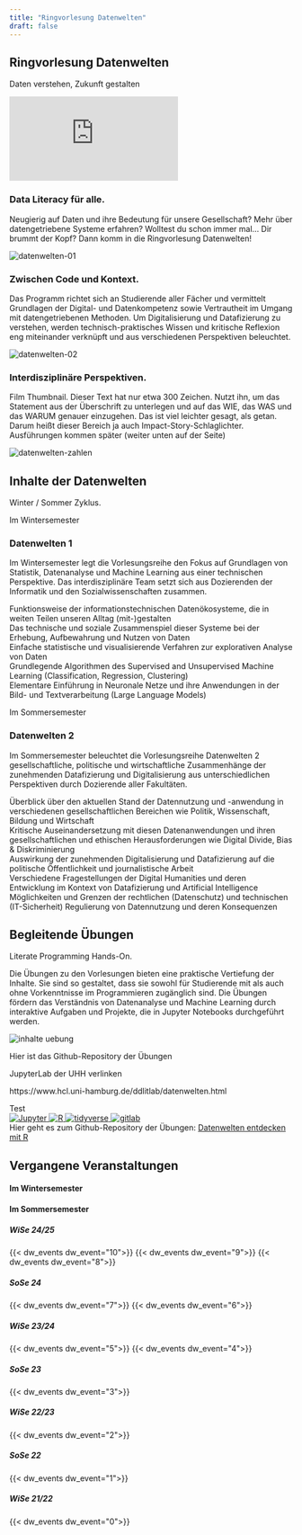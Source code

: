 ```yaml
---
title: "Ringvorlesung Datenwelten"
draft: false
---
```

<!-- <div class="background-pattern"> -->

<section>
    <div class="section-title">
        <h2>Ringvorlesung Datenwelten</h2>
        <p>Daten verstehen, Zukunft gestalten</p>
    </div>
    <div class="wide-image datenwelten-movie-container">
        <iframe class="datenwelten-movie" src='https://lecture2go.uni-hamburg.de/o/iframe/?obj=71206'  title='Video: Warum DATENWELTEN eine Vorlesung für Dich ist!' frameborder='0' allowfullscreen></iframe>
    </div>
    <div class="row">
        <div class="starter-content-area">
            <h3>Data Literacy für alle.</h3>
            <p>Neugierig auf Daten und ihre Bedeutung für unsere Gesellschaft? Mehr über datengetriebene Systeme erfahren? Wolltest du schon immer mal... Dir brummt der Kopf? Dann komm in die Ringvorlesung Datenwelten!</p>
        </div>
        <div class="starter-image-area">
            <img src="/images/datenwelten/lehre_david_01.png" alt="datenwelten-01">
        </div>
    </div>
    <div class="row reverse">
        <div class="starter-content-area">
            <h3>Zwischen Code und Kontext.</h3>
            <p>Das Programm richtet sich an Studierende aller Fächer und vermittelt Grundlagen der Digital- und Datenkompetenz sowie Vertrautheit im Umgang mit datengetriebenen Methoden. Um Digitalisierung und Datafizierung zu verstehen, werden technisch-praktisches Wissen und kritische Reflexion eng miteinander verknüpft und aus verschiedenen Perspektiven beleuchtet.</p>
        </div>
        <div class="starter-image-area">
            <img src="/images/datenwelten/lehre_david_01.png" alt="datenwelten-02">
        </div>
    </div>
    <div class="row">
        <div class="starter-content-area">
            <h3>Interdisziplinäre Perspektiven.</h3>
            <p>Film Thumbnail. Dieser Text hat nur etwa 300 Zeichen. Nutzt ihn, um das Statement aus der Überschrift zu unterlegen und auf das WIE, das WAS und das WARUM genauer einzugehen. Das ist viel leichter gesagt, als getan. Darum heißt dieser Bereich ja auch Impact-Story-Schlaglichter. Ausführungen kommen später (weiter unten auf der Seite)</p>
        </div>
        <div class="starter-image-area">
            <img src="/images/datenwelten/zahlen.svg" alt="datenwelten-zahlen">
        </div>
    </div>
    </section>





<section>
    <div class="section-content">
    <div class="section-title">
        <h2>Inhalte der Datenwelten</h2>
        <p>Winter / Sommer Zyklus.</p>
    </div>
    <div class="dw-content">
        <div class="dw-content-card dw-glass">
            <p class="dw-pretitle">Im Wintersemester</p>
            <h3>Datenwelten 1</h3>
            <p>Im Wintersemester legt die Vorlesungsreihe den Fokus auf Grundlagen von Statistik, Datenanalyse und Machine Learning aus einer technischen Perspektive. Das interdisziplinäre Team setzt sich aus Dozierenden der Informatik und den Sozialwissenschaften zusammen.</p>
            <div class="grid grid-datenwelten-inhalte">
                <i class="codicon codicon-debug-disconnect"></i>
                <div>Funktionsweise der informationstechnischen Datenökosysteme, die in weiten Teilen unseren Alltag (mit-)gestalten</div>
                <i class="codicon codicon-cloud-upload"></i>
                <div>Das technische und soziale Zusammenspiel dieser Systeme bei der Erhebung, Aufbewahrung und Nutzen von Daten</div>
                <i class="codicon codicon-graph-scatter"></i>
                <div>Einfache statistische und visualisierende Verfahren zur explorativen Analyse von Daten</div>
                <i class="codicon codicon-debug-alt"></i>
                <div>Grundlegende Algorithmen des Supervised and Unsupervised Machine Learning (Classification, Regression, Clustering)</div>
                <i class="codicon codicon-combine"></i>
                <div>Elementare Einführung in Neuronale Netze und ihre Anwendungen in der Bild- und Textverarbeitung (Large Language Models)</div>
            </div>
        </div>
        <div class="dw-content-card">
            <p class="dw-pretitle">Im Sommersemester</p>
            <h3>Datenwelten 2</h3>
            <p>Im Sommersemester beleuchtet die Vorlesungsreihe Datenwelten 2 gesellschaftliche, politische und wirtschaftliche Zusammenhänge der zunehmenden Datafizierung und Digitalisierung aus unterschiedlichen Perspektiven durch Dozierende aller Fakultäten.</p>
            <div class="grid grid-datenwelten-inhalte">
                <i class="codicon codicon-telescope"></i>
                <div>Überblick über den aktuellen Stand der Datennutzung und -anwendung in verschiedenen gesellschaftlichen Bereichen wie Politik, Wissenschaft, Bildung und Wirtschaft</div>
                <i class="codicon codicon-organization"></i>
                <div>Kritische Auseinandersetzung mit diesen Datenanwendungen und ihren gesellschaftlichen und ethischen Herausforderungen wie Digital Divide, Bias & Diskriminierung</div>
                <i class="codicon codicon-device-camera"></i>
                <div>Auswirkung der zunehmenden Digitalisierung und Datafizierung auf die politische Öffentlichkeit und journalistische Arbeit</div>
                <i class="codicon codicon-book"></i>
                <div>Verschiedene Fragestellungen der Digital Humanities und deren Entwicklung im Kontext von Datafizierung und Artificial Intelligence</div>
                <i class="codicon codicon-law"></i>
                <div>Möglichkeiten und Grenzen der rechtlichen (Datenschutz) und technischen (IT-Sicherheit) Regulierung von Datennutzung und deren Konsequenzen</div>
            </div>
        </div>
    </div>

</div>
</section>









<section>
    <div class="section-title">
        <h2>Begleitende Übungen</h2>
        <p>Literate Programming Hands-On.</p>
    </div>
    <div class="wide-text">
    <p>
      Die Übungen zu den Vorlesungen bieten eine praktische Vertiefung der Inhalte. Sie sind so gestaltet, dass sie sowohl für Studierende mit als auch ohne Vorkenntnisse im Programmieren zugänglich sind. Die Übungen fördern das Verständnis von Datenanalyse und Machine Learning durch interaktive Aufgaben und Projekte, die in Jupyter Notebooks durchgeführt werden. 
      </p>
    <div class="wide-image">
        <img src="/images/datenwelten/uebung.png" alt="inhalte uebung">
    </div>
    <p>Hier ist das Github-Repository der Übungen</p>
    <p>JupyterLab der UHH verlinken</p>
    <p>https://www.hcl.uni-hamburg.de/ddlitlab/datenwelten.html</p>
    </div>
    <div class="dw-uebung-grid">
        <div class="dw-uebung-card">
            Test
        </div>
    </div>
    <div class="row">
        <a href="https://jupyter.org/">
        <img src="/svg/jupyter.svg" alt="Jupyter" class="logo-big logo-bigger">
        </a>
        <a href="https://www.r-project.org/">
        <img src="/svg/R.svg" alt="R" class="logo-big logo-bigger">
        </a>
        <a href="https://www.tidyverse.org/">
        <img src="/svg/tidyverse.svg" alt="tidyverse" class="logo-big logo-bigger">
        </a>
        <a href="https://about.gitlab.com/">
        <img src="/svg/gitlab_only.svg" alt="gitlab" class="logo-big logo-bigger">
        </a>
      </div>
    <div>
        Hier geht es zum Github-Repository der Übungen: <a href="https://github.com/uhh-hcds/Datenwelten-entdecken-mit-R">Datenwelten entdecken mit R</a>
    </div>
    <!-- <div class="grid-uebung">
        <div class="grid-uebung-card">
            <p class="grid-uebung-label">Focus: Winter</p>
            <ul>
            <li>Classification</li>
            <li>Regression</li>
            <li>Clustering</li>
            <li>Neural Networks</li>
            </ul>
            <p class="grid-uebung-label">Model</p>
        </div>
        <div class="grid-uebung-card">
            <p class="grid-uebung-label">Grundlagen</p>
            <ul>
            <li>Import</li>
            <li>Tidy</li>
            <li>Visualize</li>
            <li>Transform</li>
            <li>Communicate</li>
            </ul>
            <p class="grid-uebung-label">Model</p>
            <div>
                <h2>BASICS</h2>
                <h3>Import</h3>
                <h3>Tidy</h3>
                <h3>Visualize</h3>
                <h3>Transform</h3>
                <h3>Communicate</h3>
            </div>
            <div class="section-label">ANALYZE</div>
        </div>
        <div class="grid-item focus-summer">
            <div>
                <h2>FOCUS: SUMMER</h2>
                <h3>APIs</h3>
                <h3>Web Scraping</h3>
                <h3>Open Repositories</h3>
            </div>
            <div class="section-label">COLLECT</div>
        </div>
        <div class="grid-item coding">
            <div class="icon">&lt;/&gt;</div>
            <div class="main-label">CODING</div>
        </div>
        <div class="grid-item google-colab">
            <h2>Google Colab</h2>
        </div>
        <div class="grid-item jupyter">
            <h3>Jupyter Notebooks</h3>
            <h3>JupyterHub</h3>
            <h3>Git</h3>
            <h3>UHHGPT</h3>
        </div>
        <div class="grid-item rstudio">
            <h3>RStudio</h3>
            <h3>Quarto</h3>
        </div>
        <div class="grid-item tools">
            <div class="icon">🔧</div>
            <div class="main-label">TOOLS</div>
        </div>
        <div class="grid-item empty">
        </div>
        <div class="grid-item ai-ethics">
            <h3>AI Images</h3>
            <h3>Ethics & Bias</h3>
            <h3>Datafication</h3>
        </div>
        <div class="grid-item reflection">
            <div class="icon">📊</div>
            <div class="main-label">REFLECTION</div>
        </div>
    </div> -->
</section>



<section>
    <div class="section-title">
        <h2>Vergangene Veranstaltungen</h2>
    </div>
    <div class="dw-events">
        <div class="grid grid-dw-events">
            <div>
                <h4 class="dw-pretitle">Im Wintersemester</p>
            </div>
            <div>
                <h4 class="dw-pretitle">Im Sommersemester</h4>
            </div>
            <div>
                <h5>WiSe 24/25</h5>
                {{< dw_events dw_event="10">}}
                {{< dw_events dw_event="9">}}
                {{< dw_events dw_event="8">}}
            </div>
            <div>
                <h5>SoSe 24</h5>
                {{< dw_events dw_event="7">}}
                {{< dw_events dw_event="6">}}
            </div>        
            <div>
                <h5>WiSe 23/24</h5>
                {{< dw_events dw_event="5">}}
                {{< dw_events dw_event="4">}}
            </div>
            <div>
                <h5>SoSe 23</h5>
                {{< dw_events dw_event="3">}}
                </div>
            <div>
                <h5>WiSe 22/23</h5>
                {{< dw_events dw_event="2">}}
            </div>
            <div>
                <h5>SoSe 22</h5>
                {{< dw_events dw_event="1">}}
            </div>
            <div>
                <h5>WiSe 21/22</h5>
                {{< dw_events dw_event="0">}}
            </div>
        </div>
    </div>
</section>

<!-- </div> -->